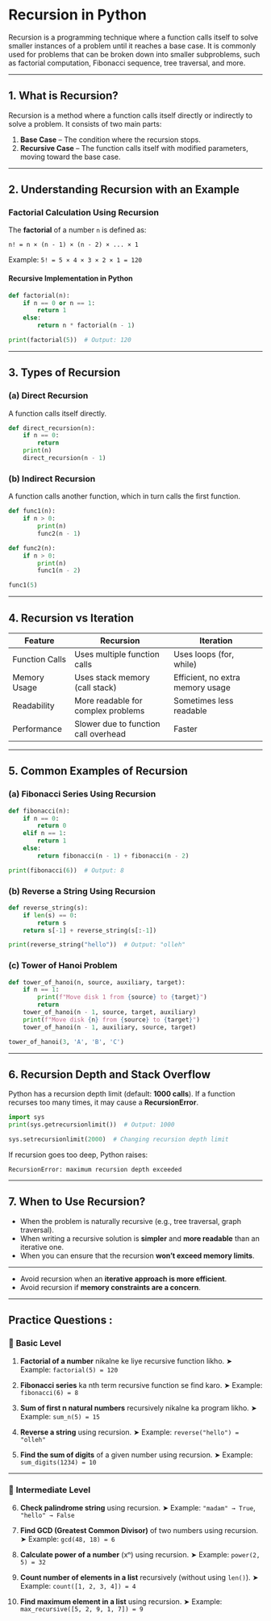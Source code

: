 # Recursion in Python 

Recursion is a programming technique where a function calls itself to solve smaller instances of a problem until it reaches a base case. It is commonly used for problems that can be broken down into smaller subproblems, such as factorial computation, Fibonacci sequence, tree traversal, and more.

---

## 1. What is Recursion?

Recursion is a method where a function calls itself directly or indirectly to solve a problem. It consists of two main parts:
1. **Base Case** – The condition where the recursion stops.
2. **Recursive Case** – The function calls itself with modified parameters, moving toward the base case.

---

## 2. Understanding Recursion with an Example

### Factorial Calculation Using Recursion
The **factorial** of a number `n` is defined as:

```
n! = n × (n - 1) × (n - 2) × ... × 1
```

Example: `5! = 5 × 4 × 3 × 2 × 1 = 120`

#### Recursive Implementation in Python
```python
def factorial(n):
    if n == 0 or n == 1:
        return 1
    else:
        return n * factorial(n - 1)

print(factorial(5))  # Output: 120
```

---

## 3. Types of Recursion

### (a) Direct Recursion
A function calls itself directly.
```python
def direct_recursion(n):
    if n == 0:
        return
    print(n)
    direct_recursion(n - 1)
```

### (b) Indirect Recursion
A function calls another function, which in turn calls the first function.
```python
def func1(n):
    if n > 0:
        print(n)
        func2(n - 1)

def func2(n):
    if n > 0:
        print(n)
        func1(n - 2)

func1(5)
```

---

## 4. Recursion vs Iteration

| Feature      | Recursion | Iteration |
|-------------|----------|----------|
| Function Calls | Uses multiple function calls | Uses loops (for, while) |
| Memory Usage | Uses stack memory (call stack) | Efficient, no extra memory usage |
| Readability | More readable for complex problems | Sometimes less readable |
| Performance | Slower due to function call overhead | Faster |

---

## 5. Common Examples of Recursion

### (a) Fibonacci Series Using Recursion
```python
def fibonacci(n):
    if n == 0:
        return 0
    elif n == 1:
        return 1
    else:
        return fibonacci(n - 1) + fibonacci(n - 2)

print(fibonacci(6))  # Output: 8
```

### (b) Reverse a String Using Recursion
```python
def reverse_string(s):
    if len(s) == 0:
        return s
    return s[-1] + reverse_string(s[:-1])

print(reverse_string("hello"))  # Output: "olleh"
```

### (c) Tower of Hanoi Problem
```python
def tower_of_hanoi(n, source, auxiliary, target):
    if n == 1:
        print(f"Move disk 1 from {source} to {target}")
        return
    tower_of_hanoi(n - 1, source, target, auxiliary)
    print(f"Move disk {n} from {source} to {target}")
    tower_of_hanoi(n - 1, auxiliary, source, target)

tower_of_hanoi(3, 'A', 'B', 'C')
```

---

## 6. Recursion Depth and Stack Overflow

Python has a recursion depth limit (default: **1000 calls**). If a function recurses too many times, it may cause a **RecursionError**.

```python
import sys
print(sys.getrecursionlimit())  # Output: 1000

sys.setrecursionlimit(2000)  # Changing recursion depth limit
```

If recursion goes too deep, Python raises:
```
RecursionError: maximum recursion depth exceeded
```

---

## 7. When to Use Recursion?
- When the problem is naturally recursive (e.g., tree traversal, graph traversal).
- When writing a recursive solution is **simpler** and **more readable** than an iterative one.
- When you can ensure that the recursion **won’t exceed memory limits**.
---
- Avoid recursion when an **iterative approach is more efficient**.
- Avoid recursion if **memory constraints are a concern**.

---

## Practice Questions :

### 🔹 **Basic Level**

1. **Factorial of a number** nikalne ke liye recursive function likho.
   ➤ Example: `factorial(5) = 120`

2. **Fibonacci series** ka nth term recursive function se find karo.
   ➤ Example: `fibonacci(6) = 8`

3. **Sum of first n natural numbers** recursively nikalne ka program likho.
   ➤ Example: `sum_n(5) = 15`

4. **Reverse a string** using recursion.
   ➤ Example: `reverse("hello") = "olleh"`

5. **Find the sum of digits** of a given number using recursion.
   ➤ Example: `sum_digits(1234) = 10`

---

### 🔹 **Intermediate Level**

6. **Check palindrome string** using recursion.
   ➤ Example: `"madam" → True`, `"hello" → False`

7. **Find GCD (Greatest Common Divisor)** of two numbers using recursion.
   ➤ Example: `gcd(48, 18) = 6`

8. **Calculate power of a number** (xⁿ) using recursion.
   ➤ Example: `power(2, 5) = 32`

9. **Count number of elements in a list** recursively (without using `len()`).
   ➤ Example: `count([1, 2, 3, 4]) = 4`

10. **Find maximum element in a list** using recursion.
    ➤ Example: `max_recursive([5, 2, 9, 1, 7]) = 9`
